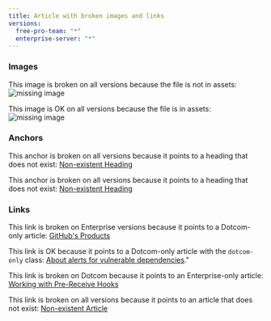```yaml
---
title: Article with broken images and links
versions:
  free-pro-team: "*"
  enterprise-server: "*"
---
```


### Images

This image is broken on all versions because the file is not in assets: ![missing image](/assets/images/foo.png)

This image is OK on all versions because the file is in assets: ![missing image](/assets/images/site/logo.png)

### Anchors

This anchor is broken on all versions because it points to a heading that does not exist: [Non-existent Heading](#this-anchor-goes-nowhere)

This anchor is broken on all versions because it points to a heading that does not exist: [Non-existent Heading](/github/setting-up-and-managing-your-github-user-account/permission-levels-for-a-user-account-repository#this-anchor-goes-nowhere)

### Links

This link is broken on Enterprise versions because it points to a Dotcom-only article: [GitHub's Products](/github/getting-started-with-github/githubs-products)

This link is OK because it points to a Dotcom-only article with the `dotcom-only` class: <a href="/github/managing-security-vulnerabilities/about-alerts-for-vulnerable-dependencies" class="dotcom-only">About alerts for vulnerable dependencies</a>."

This link is broken on Dotcom because it points to an Enterprise-only article: [Working with Pre-Receive Hooks](/github/collaborating-with-issues-and-pull-requests/working-with-pre-receive-hooks)

This link is broken on all versions because it points to an article that does not exist: [Non-existent Article](/articles/foo)
